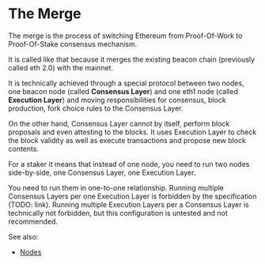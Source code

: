 # The Merge

The merge is the process of switching Ethereum from Proof-Of-Work to
Proof-Of-Stake consensus mechanism.

It is called like that because it merges the existing beacon chain (previously
called eth 2.0) with the mainnet.

It is technically achieved through a special protocol between two nodes, one
beacon node (called **Consensus Layer**) and one eth1 node (called **Execution
Layer**) and moving responsibilities for consensus, block production, fork
choice rules to the Consensus Layer.

On the other hand, Consensus Layer cannot by itself, perform block proposals and even attesting to the blocks.
It uses Execution Layer to check the block validity as well as execute
transactions and propose new block contents.

For a staker it means that instead of one node, you need to run two nodes
side-by-side, one Consensus Layer, one Execution Layer.

You need to run them in one-to-one relationship. Running multiple Consensus Layers per one Execution Layer is forbidden by the
specification (TODO: link). Running multiple Execution Layers per a Consensus
Layer is technically not forbidden, but this configuration is untested and not
recommended.

See also:
* [Nodes](nodes/nodes)
